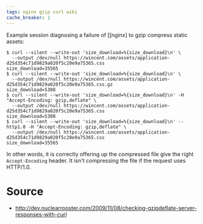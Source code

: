 ```yaml
---
tags: nginx gzip curl wiki
cache_breaker: 1
---
```


Example session diagnosing a failure of \[\[nginx\] to gzip compress static assets:

```shell
$ curl --silent --write-out 'size_download=%{size_download}\n' \
  --output /dev/null https://wincent.com/assets/application-d25d354c71d9829a020f5c20e9a75365.css
size_download=35565
$ curl --silent --write-out 'size_download=%{size_download}\n' \
  --output /dev/null https://wincent.com/assets/application-d25d354c71d9829a020f5c20e9a75365.css.gz
size_download=5308
$ curl --silent --write-out 'size_download=%{size_download}\n' -H "Accept-Encoding: gzip,deflate" \
  --output /dev/null https://wincent.com/assets/application-d25d354c71d9829a020f5c20e9a75365.css
size_download=5308
$ curl --silent --write-out 'size_download=%{size_download}\n' --http1.0 -H "Accept-Encoding: gzip,deflate" \
  --output /dev/null https://wincent.com/assets/application-d25d354c71d9829a020f5c20e9a75365.css
size_download=35565
```

In other words, it is correctly offering up the compressed file give the right `Accept-Encoding` header. It isn't compressing the file if the request uses HTTP/1.0.

# Source

-   <http://dev.nuclearrooster.com/2009/11/08/checking-gzipdeflate-server-responses-with-curl>
